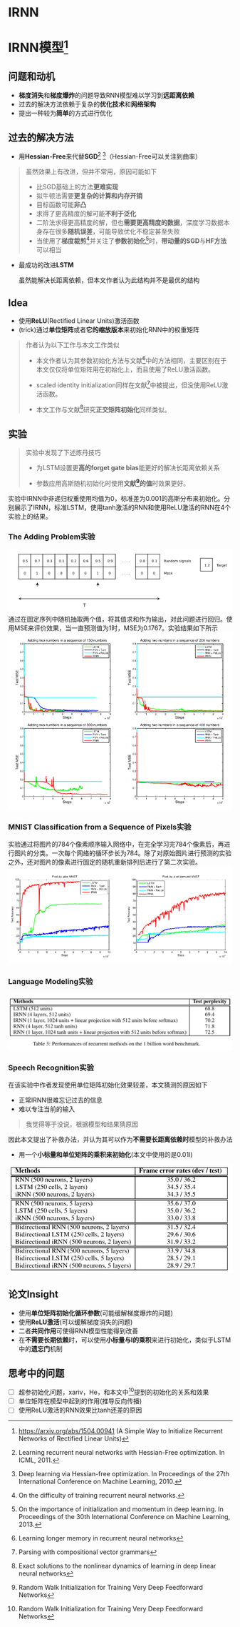 # IRNN

# IRNN模型[^1]
## 问题和动机
* **梯度消失**和**梯度爆炸**的问题导致RNN模型难以学习到**远距离依赖**
* 过去的解决方法依赖于复杂的**优化技术**和**网络架构**
* 提出一种较为**简单**的方式进行优化

## 过去的解决方法
* 用**Hessian-Free**来代替**SGD**[^2] [^3]（Hessian-Free可以关注到曲率）
>虽然效果上有改进，但并不常用，原因可能如下
>  * 比SGD基础上的方法**更难实现**
>  * 拟牛顿法需要**更复杂的计算和内存开销**
>  * 目标函数可能**非凸**
>  * 求得了更高精度的解可能**不利于泛化**
>  * 二阶法求得更高精度的解，但也**需要更高精度的数据**，深度学习数据本身存在很多**随机误差**，可能导致优化不稳定甚至失败
> * 当使用了**梯度裁剪**[^5]并关注了**参数初始化**[^4]时，**带动量的SGD**与**HF方法**可以相当
* 最成功的改进**LSTM**

  虽然能解决长距离依赖，但本文作者认为此结构并不是最优的结构

## Idea
* 使用**ReLU**(Rectified Linear Units)激活函数
* (trick)通过**单位矩阵**或者**它的缩放版本**来初始化RNN中的权重矩阵

>作者认为以下工作与本文工作类似
>* 本文作者认为其参数初始化方法与文献[^6]中的方法相同，主要区别在于本文仅仅将单位矩阵用在初始化上，而且使用了ReLU激活函数。
>
>* scaled identity initialization同样在文献[^7]中被提出，但没使用ReLU激活函数。
> 
>* 本文工作与文献[^8]研究**正交矩阵初始化**同样类似。

## 实验
>实验中发现了下述炼丹技巧
> * 为LSTM设置更**高的forget gate bias**能更好的解决长距离依赖关系
> 
> * 参数应用高斯随机初始化时使用**文献[^9]的值**时效果更好。

实验中IRNN中非递归权重使用均值为0，标准差为0.001的高斯分布来初始化。分别展示了IRNN，标准LSTM，使用tanh激活的RNN和使用ReLU激活的RNN在4个实验上的结果。

### The Adding Problem实验
![Adding Problem实验](/IRNN/addingProblem.png "输入由两部分组成，第一部分是0-1范围内均匀分布的值，第二部分是掩码，最后的结果是经掩码后的两值得和")
通过在固定序列中随机抽取两个值，将其值求和作为输出，对此问题进行回归。使用MSE来评价效果，当一直预测值为1时，MSE为0.1767。实验结果如下所示
![Adding Problem实验结果](/IRNN/addingProblemResult.png "可以发现IRNN呈现出与LSTM相当的效果，但带有ReLU激活的RNN效果为何一直这么差?")

### MNIST Classification from a Sequence of Pixels实验
实验通过将图片的784个像素顺序输入网络中，在完全学习完784个像素后，再进行图片的分类。一次每个网络的循环步长为784。除了对原始图片进行预测的实验之外，还对图片的像素进行固定的随机重新排列后进行了第二次实验。
![MNIST实验结果](/IRNN/MNISTResult.png "可以发现，IRNN性能最好，超过LSTM，但带有ReLU激活的RNN效果为何一直这么差?")

### Language Modeling实验
![LanguageModel实验结果](/IRNN/LanguageModel.png "4层IRNN与LSTM表现相当(同时LSTM的参数是单层IRNN的四倍)")

### Speech Recognition实验
在该实验中作者发现使用单位矩阵初始化效果较差，本文猜测的原因如下
* 正常IRNN很难忘记过去的信息
* 难以专注当前的输入
> 我觉得等于没说，根据模型和结果猜原因

因此本文提出了补救办法，并认为其可以作为**不需要长距离依赖时**模型的补救办法
* 用一个**小标量和单位矩阵的乘积来初始化**(本文中使用的是0.01I)

![Speech Recognition实验结果](/IRNN/SpeechRecognitionResult.png "iRNN模型与LSTM相当，比标准RNN效果好")


## 论文Insight
* 使用**单位矩阵初始化循环参数**(可能缓解梯度爆炸的问题)
* 使用**ReLU激活**(可以缓解梯度消失的问题)
* 二者**共同作用**可使得RNN模型性能得到改善
* 在**不需要长期依赖**时，可以使用**小标量与I的乘积**来进行初始化，类似于LSTM中的**遗忘门**机制

## 思考中的问题
- [ ] 超参初始化问题，xariv，He，和本文中[^9]提到的初始化的关系和效果
- [ ] 单位矩阵在模型中起到的作用(推导反向传播)
- [ ] 使用ReLU激活的RNN效果比tanh还差的原因

[^1]:https://arxiv.org/abs/1504.00941 (A Simple Way to Initialize Recurrent Networks of Rectified Linear Units)

[^2]:Learning recurrent neural networks with Hessian-Free optimization. In ICML, 2011.

[^3]:Deep learning via Hessian-free optimization. In Proceedings of the 27th International Conference on Machine Learning, 2010.


[^4]:On the importance of initialization and momentum in deep learning. In Proceedings of the 30th International Conference on Machine
Learning, 2013.

[^5]:On the difficulty of training recurrent neural networks.

[^6]:Learning longer memory in recurrent neural networks

[^7]:Parsing with compositional vector grammars

[^8]:Exact solutions to the nonlinear dynamics of learning in deep linear neural networks

[^9]:Random Walk Initialization for Training Very Deep Feedforward Networks
